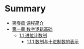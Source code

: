 # Summary

* [第零章  课程简介](README.md)
* [第一章  数字逻辑基础](chapter1.md)
    * [1.1 进位计数制](11.md)
        * [1.1.1 数制与十进制数的表示](111-数制与十进制数的表示.md)

